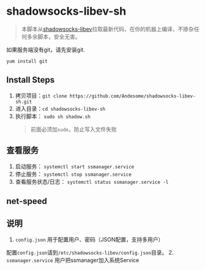 # shadowsocks-libev-sh
> 本脚本从[shadowsocks-libev](https://github.com/shadowsocks/shadowsocks-libev)拉取最新代码，在你的机器上编译，不掺杂任何多余脚本，安全无害。


如果服务端没有git，请先安装git.

`yum install git`

## Install Steps

1. 拷贝项目：`git clone https://github.com/Andesome/shadowsocks-libev-sh.git`
2. 进入目录：`cd shadowsocks-libev-sh`
3. 执行脚本： `sudo sh shadow.sh`
    >  前面必须加`sudo`，防止写入文件失败

## 查看服务

1. 启动服务： `systemctl start ssmanager.service`
2. 停止服务： `systemctl stop ssmanager.service`
3. 查看服务状态/日志： `systemctl status ssmanager.service -l`

## net-speed

## 说明
1. `config.json` 用于配置用户、密码（JSON配置，支持多用户）

配置`config.json`请到`/etc/shadowsocks-libev/config.json`目录。
2. `ssmanager.service` 用户把ssmanager加入系统Service